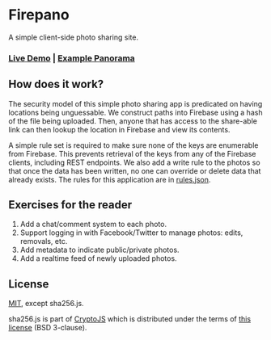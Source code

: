 Firepano
========

A simple client-side photo sharing site.

### [Live Demo](http://firebase.github.io/firepano/) | [Example Panorama](http://firebase.github.io/firepano/#70ed37564320f9f4f8d753ae31fb6c1fad0bcc7630a607b6e8ee7e7cfbb650e4)

How does it work?
-----------------
The security model of this simple photo sharing app is predicated on having
locations being unguessable. We construct paths into Firebase using a hash of
the file being uploaded. Then, anyone that has access to the share-able link
can then lookup the location in Firebase and view its contents. 

A simple rule set is required to make sure none of the keys are enumerable
from Firebase. This prevents retrieval of the keys from any of the Firebase
clients, including REST endpoints. We also add a write rule to the photos so
that once the data has been written, no one can override or delete data that
already exists. The rules for this application are in [rules.json](http://github.com/firebase/firepano/blob/gh-pages/rules.json).

Exercises for the reader
------------------------
  1. Add a chat/comment system to each photo.
  2. Support logging in with Facebook/Twitter to manage photos: edits, removals, etc.
  3. Add metadata to indicate public/private photos.
  4. Add a realtime feed of newly uploaded photos.

License
-------
[MIT](http://firebase.mit-license.org), except sha256.js.

sha256.js is part of [CryptoJS](http://code.google.com/p/crypto-js/) which
is distributed under the terms of
[this license](http://code.google.com/p/crypto-js/wiki/License) (BSD 3-clause).
